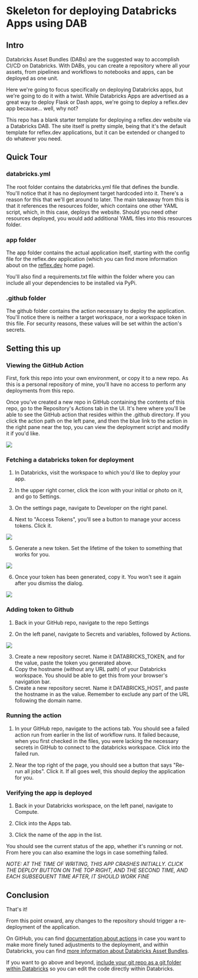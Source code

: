 # Skeleton for deploying Databricks Apps using DAB

## Intro

Databricks Asset Bundles (DABs) are the suggested way to accomplish CI/CD on Databricks. With DABs, you can create a repository where all your assets, from pipelines and workflows to notebooks and apps, can be deployed as one unit.

Here we're going to focus specifically on deploying Databricks apps, but we're going to do it with a twist. While Databricks Apps are advertised as a great way to deploy Flask or Dash apps, we're going to deploy a reflex.dev app because... well, why not?

This repo has a blank starter template for deploying a reflex.dev website via a Databricks DAB. The site itself is pretty simple, being that it's the default template for reflex.dev applications, but it can be extended or changed to do whatever you need.

## Quick Tour

### databricks.yml

The root folder contains the databricks.yml file that defines the bundle. You'll notice that it has no deployment target hardcoded into it. There's a reason for this that we'll get around to later. The main takeaway from this is that it references the resources folder, which contains one other YAML script, which, in this case, deploys the website. Should you need other resources deployed, you would add additional YAML files into this resources folder. 

### app folder

The app folder contains the actual application itself, starting with the config file for the reflex.dev application (which you can find more information about on the [reflex.dev](https://reflex.dev/) home page).

You'll also find a requirements.txt file within the folder where you can include all your dependencies to be installed via PyPi. 

### .github folder

The github folder contains the action necessary to deploy the application. You'll notice there is neither a target workspace, nor a workspace token in this file. For security reasons, these values will be set within the action's secrets.

## Setting this up

### Viewing the GitHub Action

First, fork this repo into your own environment, or copy it to a new repo. As this is a personal repository of mine, you'll have no access to perform any deployments from this repo. 

Once you've created a new repo in GitHub containing the contents of this repo, go to the Repository's Actions tab in the UI. It's here where you'll be able to see the GitHub action that resides within the .github directory. If you click the action path on the left pane, and then the blue link to the action in the right pane near the top, you can view the deployment script and modify it if you'd like.

![](.img/access-action.png)

### Fetching a databricks token for deployment

1. In Databricks, visit the workspace to which you'd like to deploy your app.

1. In the upper right corner, click the icon with your initial or photo on it, and go to Settings.
1. On the settings page, navigate to Developer on the right panel. 
1. Next to "Access Tokens", you'll see a button to manage your access tokens. Click it.

![](./.img/access-tokens.png)

5. Generate a new token. Set the lifetime of the token to something that works for you. 

![](.img/generate-token.png)

6. Once your token has been generated, copy it. You won't see it again after you dismiss the dialog.

![](.img/created-token.png)

### Adding token to Github

1. Back in your GitHub repo, navigate to the repo Settings

1. On the left panel, navigate to Secrets and variables, followed by Actions.

![](.img/repo-secrets.png)

3. Create a new repository secret. Name it DATABRICKS_TOKEN, and for the value, paste the token you generated above.
1. Copy the hostname (without any URL path) of your Databricks workspace. You should be able to get this from your browser's navigation bar.
1. Create a new repository secret. Name it DATABRICKS_HOST, and paste the hostname in as the value. Remember to exclude any part of the URL following the domain name. 

### Running the action

1. In your GitHub repo, navigate to the actions tab. You should see a failed action run from earlier in the list of workflow runs. It failed because, when you first checked in the files, you were lacking the necessary secrets in GitHub to connect to the databricks workspace. Click into the failed run. 

1. Near the top right of the page, you should see a button that says "Re-run all jobs". Click it. If all goes well, this should deploy the application for you.

### Verifying the app is deployed

1. Back in your Databricks workspace, on the left panel, navigate to Compute.

1. Click into the Apps tab.
1. Click the name of the app in the list.

You should see the current status of the app, whether it's running or not. From here you can also examine the logs in case something failed. 

*NOTE: AT THE TIME OF WRITING, THIS APP CRASHES INITIALLY. CLICK THE DEPLOY BUTTON ON THE TOP RIGHT, AND THE SECOND TIME, AND EACH SUBSEQUENT TIME AFTER, IT SHOULD WORK FINE* 

## Conclusion

That's it! 

From this point onward, any changes to the repository should trigger a re-deployment of the application. 

On GitHub, you can find [documentation about actions](https://docs.github.com/en/actions) in case you want to make more finely tuned adjustments to the deployment, and within Databricks, you can find [more information about Databricks Asset Bundles](https://docs.databricks.com/aws/en/dev-tools/bundles/).

If you want to go above and beyond, [include your git repo as a git folder within Databricks](https://docs.databricks.com/aws/en/repos/repos-setup) so you can edit the code directly within Databricks.